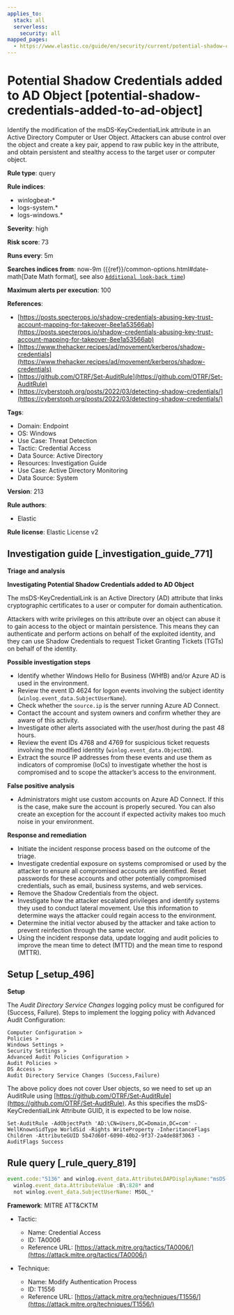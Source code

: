```yaml
---
applies_to:
  stack: all
  serverless:
    security: all
mapped_pages:
  - https://www.elastic.co/guide/en/security/current/potential-shadow-credentials-added-to-ad-object.html
---
```


# Potential Shadow Credentials added to AD Object [potential-shadow-credentials-added-to-ad-object]

Identify the modification of the msDS-KeyCredentialLink attribute in an Active Directory Computer or User Object. Attackers can abuse control over the object and create a key pair, append to raw public key in the attribute, and obtain persistent and stealthy access to the target user or computer object.

**Rule type**: query

**Rule indices**:

* winlogbeat-*
* logs-system.*
* logs-windows.*

**Severity**: high

**Risk score**: 73

**Runs every**: 5m

**Searches indices from**: now-9m ({{ref}}/common-options.html#date-math[Date Math format], see also [`Additional look-back time`](docs-content://solutions/security/detect-and-alert/create-detection-rule.md#rule-schedule))

**Maximum alerts per execution**: 100

**References**:

* [https://posts.specterops.io/shadow-credentials-abusing-key-trust-account-mapping-for-takeover-8ee1a53566ab](https://posts.specterops.io/shadow-credentials-abusing-key-trust-account-mapping-for-takeover-8ee1a53566ab)
* [https://www.thehacker.recipes/ad/movement/kerberos/shadow-credentials](https://www.thehacker.recipes/ad/movement/kerberos/shadow-credentials)
* [https://github.com/OTRF/Set-AuditRule](https://github.com/OTRF/Set-AuditRule)
* [https://cyberstoph.org/posts/2022/03/detecting-shadow-credentials/](https://cyberstoph.org/posts/2022/03/detecting-shadow-credentials/)

**Tags**:

* Domain: Endpoint
* OS: Windows
* Use Case: Threat Detection
* Tactic: Credential Access
* Data Source: Active Directory
* Resources: Investigation Guide
* Use Case: Active Directory Monitoring
* Data Source: System

**Version**: 213

**Rule authors**:

* Elastic

**Rule license**: Elastic License v2

## Investigation guide [_investigation_guide_771]

**Triage and analysis**

**Investigating Potential Shadow Credentials added to AD Object**

The msDS-KeyCredentialLink is an Active Directory (AD) attribute that links cryptographic certificates to a user or computer for domain authentication.

Attackers with write privileges on this attribute over an object can abuse it to gain access to the object or maintain persistence. This means they can authenticate and perform actions on behalf of the exploited identity, and they can use Shadow Credentials to request Ticket Granting Tickets (TGTs) on behalf of the identity.

**Possible investigation steps**

* Identify whether Windows Hello for Business (WHfB) and/or Azure AD is used in the environment.
* Review the event ID 4624 for logon events involving the subject identity (`winlog.event_data.SubjectUserName`).
* Check whether the `source.ip` is the server running Azure AD Connect.
* Contact the account and system owners and confirm whether they are aware of this activity.
* Investigate other alerts associated with the user/host during the past 48 hours.
* Review the event IDs 4768 and 4769 for suspicious ticket requests involving the modified identity (`winlog.event_data.ObjectDN`).
* Extract the source IP addresses from these events and use them as indicators of compromise (IoCs) to investigate whether the host is compromised and to scope the attacker’s access to the environment.

**False positive analysis**

* Administrators might use custom accounts on Azure AD Connect. If this is the case, make sure the account is properly secured. You can also create an exception for the account if expected activity makes too much noise in your environment.

**Response and remediation**

* Initiate the incident response process based on the outcome of the triage.
* Investigate credential exposure on systems compromised or used by the attacker to ensure all compromised accounts are identified. Reset passwords for these accounts and other potentially compromised credentials, such as email, business systems, and web services.
* Remove the Shadow Credentials from the object.
* Investigate how the attacker escalated privileges and identify systems they used to conduct lateral movement. Use this information to determine ways the attacker could regain access to the environment.
* Determine the initial vector abused by the attacker and take action to prevent reinfection through the same vector.
* Using the incident response data, update logging and audit policies to improve the mean time to detect (MTTD) and the mean time to respond (MTTR).


## Setup [_setup_496]

**Setup**

The *Audit Directory Service Changes* logging policy must be configured for (Success, Failure). Steps to implement the logging policy with Advanced Audit Configuration:

```
Computer Configuration >
Policies >
Windows Settings >
Security Settings >
Advanced Audit Policies Configuration >
Audit Policies >
DS Access >
Audit Directory Service Changes (Success,Failure)
```

The above policy does not cover User objects, so we need to set up an AuditRule using [https://github.com/OTRF/Set-AuditRule](https://github.com/OTRF/Set-AuditRule). As this specifies the msDS-KeyCredentialLink Attribute GUID, it is expected to be low noise.

```
Set-AuditRule -AdObjectPath 'AD:\CN=Users,DC=Domain,DC=com' -WellKnownSidType WorldSid -Rights WriteProperty -InheritanceFlags Children -AttributeGUID 5b47d60f-6090-40b2-9f37-2a4de88f3063 -AuditFlags Success
```


## Rule query [_rule_query_819]

```js
event.code:"5136" and winlog.event_data.AttributeLDAPDisplayName:"msDS-KeyCredentialLink" and
  winlog.event_data.AttributeValue :B\:828* and
  not winlog.event_data.SubjectUserName: MSOL_*
```

**Framework**: MITRE ATT&CKTM

* Tactic:

    * Name: Credential Access
    * ID: TA0006
    * Reference URL: [https://attack.mitre.org/tactics/TA0006/](https://attack.mitre.org/tactics/TA0006/)

* Technique:

    * Name: Modify Authentication Process
    * ID: T1556
    * Reference URL: [https://attack.mitre.org/techniques/T1556/](https://attack.mitre.org/techniques/T1556/)



